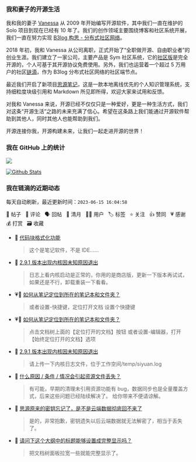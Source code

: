 ### 我和妻子的开源生活

我和我的妻子 [Vanessa](https://github.com/Vanessa219) 从 2009 年开始编写开源软件，其中我们一直在维护的 Solo 项目到现在已经有 10 年了。我们的创作领域主要围绕博客和社区系统开展，我们一直在努力实现 [B3log 构思 - 分布式社区网络](https://ld246.com/article/1546941897596)。

2018 年初，我和 Vanessa 从公司离职，正式开始了“全职做开源、自由职业者”的创业生涯。我们建立了一家公司，主要产品是 Sym 社区系统，它的[社区版](https://github.com/88250/symphony)是完全开源的，个人可基于其开源协议免费使用。另外，我们也运营着一个超过 5 万用户的社区[链滴](https://ld246.com)，作为 B3log 分布式社区网络的社区端节点。

最近我们开启了新项目[思源笔记](https://github.com/siyuan-note/siyuan)，这是一款本地离线优先的个人知识管理系统，支持细粒度块级引用和 Markdown 所见即所得，欢迎大家来试用和反馈。

对我和 Vanessa 来说，开源已经不仅仅只是一种爱好，更是一种生活方式，我们对这条“开源生活”之路的未来充满了信心。希望在这条路上我们能通过开源软件帮助到其他人，同时其他人也能帮助到我们。

开源连接你我，开源构建未来，让我们一起走进开源的世界！

### 我在 GitHub 上的统计

<a title="Hits" target="_blank" href="https://github.com/88250/88250"><img src="https://hits.b3log.org/88250/88250.svg"></a>

[![Github Stats](https://github-readme-stats.vercel.app/api?username=88250&theme=tokyonight&show_icons=true)](https://github.com/88250)

<!--events start -->

### 我在链滴的近期动态

每天自动刷新，最近更新时间：`2023-06-15 16:04:58`

📝 帖子 &nbsp; 💬 评论 &nbsp; 🗣 回帖 &nbsp; 🌙 清月 &nbsp; 👨‍💻 用户 &nbsp; 🏷️ 标签 &nbsp; ⭐️ 关注 &nbsp; 👍 赞同 &nbsp; 💗 感谢 &nbsp; 💰 打赏 &nbsp; 🗃 收藏

* 💬 [代码块格式化功能](https://ld246.com/article/1686814622153/comment/1686815562005#comments)

  > 这个是笔记软件，不是 IDE……
* 💬 [2.9.1 版本出现内核因未知原因退出](https://ld246.com/article/1686725891806/comment/1686815400896#comments)

  > 日志上看内核启动是正常的，你用的是商店版，更新一下版本再试试，如果还是不行，卸载重装一下看看。
* 💗💬 [如何从笔记定位到所在的笔记本和文件夹？](https://ld246.com/article/1686797804295/comment/1686799535757#comments)

  > 或者设置-快捷键，定位打开文档 设置个快捷键
* 💗💬 [如何从笔记定位到所在的笔记本和文件夹？](https://ld246.com/article/1686797804295/comment/1686798189046#comments)

  > 点击文档树上面的【定位打开的文档】按钮 或者设置-编辑器，打开【始终定位打开的文档】选项
* 💬 [2.9.1 版本出现内核因未知原因退出](https://ld246.com/article/1686725891806/comment/1686793372984#comments)

  > 请上传一下内核日志文件，位于工作空间/temp/siyuan.log
* 💬 [什么原因 / 条件 / 情况会引起资源文件丢失？](https://ld246.com/article/1686785704804/comment/1686787111299#comments)

  > 有可能，早期的清理未引用资源功能有 bug，数据同步也是全量覆盖方式，后来这些问题已经陆续解决了。 给你带来不便请谅解。
* 💬 [思源原来的密钥忘记了，是不是云端数据彻底回不来了](https://ld246.com/article/1686755235064/comment/1686757910535#comments)

  > 是的，非常抱歉，密钥遗失以后云端数据就无法解密了，相当于丢失了。
* 💬 [请问下这个大纲中的标题能够设置成完整显示吗？](https://ld246.com/article/1686749540584/comment/1686749920461#comments)

  > 把文档树面板拉宽一些就能完整显示了。


<!--events end -->
